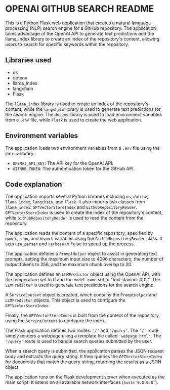 # OPENAI GITHUB SEARCH README

This is a Python Flask web application that creates a natural language processing (NLP) search engine for a GitHub repository. The application takes advantage of the OpenAI API to generate text predictions and the llama_index library to create an index of the repository's content, allowing users to search for specific keywords within the repository.

## Libraries used

- os
- dotenv
- llama_index
- langchain
- Flask

The `llama_index` library is used to create an index of the repository's content, while the `langchain` library is used to generate text predictions for the search engine. The `dotenv` library is used to load environment variables from a `.env` file, while `Flask` is used to create the web application.

## Environment variables

The application loads two environment variables from a `.env` file using the `dotenv` library:

- `OPENAI_API_KEY`: The API key for the OpenAI API.
- `GITHUB_TOKEN`: The authentication token for the GitHub API.

## Code explanation

The application imports several Python libraries including `os`, `dotenv`, `llama_index`, `langchain`, and `Flask`. It also imports two classes from `llama_index`: `GPTVectorStoreIndex` and `GithubRepositoryReader`. `GPTVectorStoreIndex` is used to create the index of the repository's content, while `GithubRepositoryReader` is used to read the content from the repository.

The application reads the content of a specific repository, specified by `owner`, `repo`, and `branch` variables using the `GithubRepositoryReader` class. It sets `use_parser` and `verbose` to False to speed up the process.

The application defines a `PromptHelper` object to assist in generating text prompts, setting the maximum input size to 4096 characters, the number of output tokens to 256, and the maximum chunk overlap to 20.

The application defines an `LLMPredictor` object using the OpenAI API, with the temperature set to 0 and the `model_name` set to "text-davinci-002". The `LLMPredictor` is used to generate text predictions for the search engine.

A `ServiceContext` object is created, which contains the `PromptHelper` and `LLMPredictor` objects. This object is used to configure the `GPTVectorStoreIndex`.

Finally, the `GPTVectorStoreIndex` is built from the content of the repository, using the `ServiceContext` to configure the index.

The Flask application defines two routes: `'/'` and `'/query'`. The `'/'` route simply renders a webpage using a template file called `'webpage.html'`. The `'/query'` route is used to handle search queries submitted by the user.

When a search query is submitted, the application parses the JSON request body and extracts the query string. It then queries the `GPTVectorStoreIndex` for documents that match the query string, returning the results as a JSON object.

The application runs on the Flask development server when executed as the main script. It listens on all available network interfaces (`host='0.0.0.0'`).